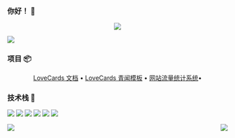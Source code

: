 ### 你好！ 👋
<div style="display: flex; align-items: center; justify-content: center; margin: 10px">
        <img align=center src="https://img.shields.io/github/stars/LCRCheney?style=flat&logoColor=%231677ff&labelColor=rgb(89, 89, 89)&color=rgb(3, 126, 187)" style="margin: 0 5px"/><img align=centersrc="https://img.shields.io/github/followers/LCRCheney?style=flat&logoColor=%231677ff&labelColor=rgb(89, 89, 89)&color=rgb(3, 126, 187)""style="margin: 0 5px"/>
</div>

<a href="https://github.com/LCRCheney" target="_blank"><img  align=center src="https://img.shields.io/badge/github-LCRCheney-%231677ff?style=flat"/></a>


### 项目 :package:
 <p align="center">
  <a href="https://github.com/LCRCheney/lovecards.github.io">LoveCards 文档</a> •  
  <a href="https://github.com/LCRCheney/LoveCardsV2-QWtemplate">LoveCards 青闻模板</a> •  
  <a href="https://github.com/LCRCheney/Website-traffic-statistics">网站流量统计系统</a>•  
</p>  


### 技术栈 :wrench:

<img src="https://img.shields.io/badge/HTML-239120?style=for-the-badge&logo=html5&logoColor=white">   <img src="https://img.shields.io/badge/CSS-239120?&style=for-the-badge&logo=css3&logoColor=white">   <img src="https://img.shields.io/badge/C%2B%2B-00599C?style=for-the-badge&logo=c%2B%2B&logoColor=white">   <img src="https://img.shields.io/badge/PHP-777BB4?style=for-the-badge&logo=php&logoColor=white">   <img src="https://img.shields.io/badge/MySQL-00000F?style=for-the-badge&logo=mysql&logoColor=white">   <img src="https://img.shields.io/badge/Python-14354C?style=for-the-badge&logo=python&logoColor=white">

<img   align="left" src="https://github-readme-stats.vercel.app/api?username=LCRCheney&locale=cn&line_height=33&show_icons=true&hide=&theme=&rank_icon=default&custom_title=我的统计数据"/><img   align="right" src="https://github-readme-stats.vercel.app/api/top-langs/?username=LCRCheney&locale=cn&line_height=33&theme=&langs_count=4&custom_title=我的常用语言"/>
<!--
**LCRCheney/lcrcheney** is a ✨ _special_ ✨ repository because its `README.md` (this file) appears on your GitHub profile.

Here are some ideas to get you started:

- 🔭 I’m currently working on ...
- 🌱 I’m currently learning ...
- 👯 I’m looking to collaborate on ...
- 🤔 I’m looking for help with ...
- 💬 Ask me about ...
- 📫 How to reach me: ...
- 😄 Pronouns: ...
- ⚡ Fun fact: ...
-->
